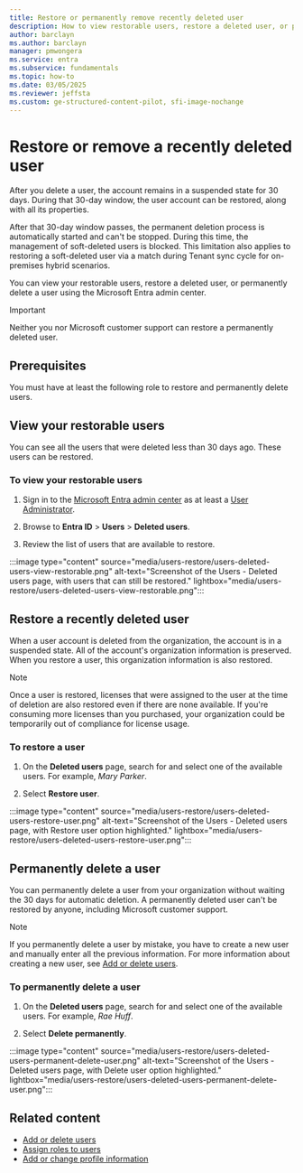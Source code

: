```yaml
---
title: Restore or permanently remove recently deleted user
description: How to view restorable users, restore a deleted user, or permanently delete a user with Microsoft Entra ID.
author: barclayn
ms.author: barclayn
manager: pmwongera
ms.service: entra
ms.subservice: fundamentals
ms.topic: how-to
ms.date: 03/05/2025
ms.reviewer: jeffsta
ms.custom: ge-structured-content-pilot, sfi-image-nochange
---
```


# Restore or remove a recently deleted user


After you delete a user, the account remains in a suspended state for 30 days. During that 30-day window, the user account can be restored, along with all its properties. 

After that 30-day window passes, the permanent deletion process is automatically started and can't be stopped. During this time, the management of soft-deleted users is blocked. This limitation also applies to restoring a soft-deleted user via a match during Tenant sync cycle for on-premises hybrid scenarios.

You can view your restorable users, restore a deleted user, or permanently delete a user using the Microsoft Entra admin center.

> [!IMPORTANT]
> Neither you nor Microsoft customer support can restore a permanently deleted user.

## Prerequisites

You must have at least the following role to restore and permanently delete users.

## View your restorable users

You can see all the users that were deleted less than 30 days ago. These users can be restored.

### To view your restorable users

1. Sign in to the [Microsoft Entra admin center](https://entra.microsoft.com) as at least a [User Administrator](~/identity/role-based-access-control/permissions-reference.md#user-administrator).

2. Browse to **Entra ID** > **Users** > **Deleted users**.

3. Review the list of users that are available to restore.

  :::image type="content" source="media/users-restore/users-deleted-users-view-restorable.png" alt-text="Screenshot of the Users - Deleted users page, with users that can still be restored." lightbox="media/users-restore/users-deleted-users-view-restorable.png":::

## Restore a recently deleted user

When a user account is deleted from the organization, the account is in a suspended state. All of the account's organization information is preserved. When you restore a user, this organization information is also restored.

> [!NOTE]
> Once a user is restored, licenses that were assigned to the user at the time of deletion are also restored even if there are none available. If you're consuming more licenses than you purchased, your organization could be temporarily out of compliance for license usage.

### To restore a user

1. On the **Deleted users** page, search for and select one of the available users. For example, *Mary Parker*.

2. Select **Restore user**.

  :::image type="content" source="media/users-restore/users-deleted-users-restore-user.png" alt-text="Screenshot of the Users - Deleted users page, with Restore user option highlighted." lightbox="media/users-restore/users-deleted-users-restore-user.png":::

## Permanently delete a user

You can permanently delete a user from your organization without waiting the 30 days for automatic deletion. A permanently deleted user can't be restored by anyone, including Microsoft customer support.

>[!Note]
>If you permanently delete a user by mistake, you have to create a new user and manually enter all the previous information. For more information about creating a new user, see [Add or delete users](./add-users.md).

### To permanently delete a user

1. On the **Deleted users** page, search for and select one of the available users. For example, *Rae Huff*.

2. Select **Delete permanently**.

  :::image type="content" source="media/users-restore/users-deleted-users-permanent-delete-user.png" alt-text="Screenshot of the Users - Deleted users page, with Delete user option highlighted." lightbox="media/users-restore/users-deleted-users-permanent-delete-user.png":::

## Related content

- [Add or delete users](./add-users.md)
- [Assign roles to users](./how-subscriptions-associated-directory.md)
- [Add or change profile information](./how-to-manage-user-profile-info.md)
